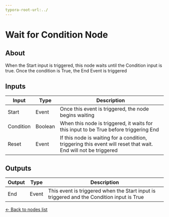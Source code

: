 ```yaml
---
typora-root-url:../
---
```


# Wait for Condition Node

## About

When the Start input is triggered, this node waits until the Condition input is true. Once the condition is True, the End Event is triggered

## Inputs
Input | Type | Description
------------ | ------|-------
Start | Event | Once this event is triggered, the node begins waiting
Condition | Boolean | When this node is triggered, it waits for this input to be True before triggering End
Reset | Event | If this node is waiting for a condition, triggering this event will reset that wait. End will not be triggered

## Outputs
Output | Type| Description
------------ | -------|------
End | Event | This event is triggered when the Start input is triggered and the Condition input is True

[<- Back to nodes list](Nodes)
